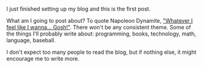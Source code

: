<!-- Hello, World! -->
<!-- 2017-01-08 -->

I just finished setting up my blog and this is the first post.

What am I going to post about?
To quote Napoleon Dynamite, ["Whatever I feel like I wanna... Gosh!"](http://www.youtube.com/watch?v=KlcXNB8xHqw&t=0m2s).
There won't be any consistent theme.
Some of the things I'll probably write about: programming, books, technology, math, language, baseball.

I don't expect too many people to read the blog, but if nothing else, it might
encourage me to write more.
